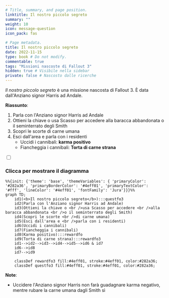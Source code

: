```yaml
---
# Title, summary, and page position.
linktitle: Il nostro piccolo segreto
summary: ""
weight: 10
icon: message-question
icon_pack: fas

# Page metadata.
title: Il nostro piccolo segreto
date: 2022-11-15
type: book # Do not modify.
commentable: true
tags: "Missioni nascoste di Fallout 3"
hidden: true # Visibile nella sidebar
private: false # Nascosto dalle ricerche
---
```


<div class="fo3">

*Il nostro piccolo segreto* è una missione nascosta di Fallout 3. È data dall'Anziano signor Harris ad Andale.

**Riassunto**:
1. Parla con l'Anziano signor Harris ad Andale
2. Ottieni la chiave o usa Scasso per accedere alla baracca abbandonata o il seminterrato degli Smith
3. Scopri le scorte di carne umana
4. Esci dall'area e parla con i residenti
   - Uccidi i cannibali: **karma positivo**
   - Fiancheggia i cannibali: **Torta di carne strana**


<section class="chart-collapse">
<input type="checkbox" name="collapse2" id="handle2">
<h3 class="handle">
<label for="handle2">Clicca per mostrare il diagramma</label>
</h3>
<div class="content">

```mermaid
%%{init: {'theme': 'base', 'themeVariables': { 'primaryColor': '#282a36', 'primaryBorderColor': '#4eff01', 'primaryTextColor': '#fff', 'lineColor': '#4eff01', 'fontFamily': 'Jura'}}}%%
graph TD;
    id1(<b>Il nostro piccolo segreto</b>):::questfo3
    id2(Parla con l'Anziano signor Harris ad Andale)
    id3(Ottieni la chiave o <br />usa Scasso per accedere <br />alla baracca abbandonata <br />o il seminterrato degli Smith)
    id4(Scopri le scorte <br />di carne umana)
    id5(Esci dall'area e <br />parla con i residenti)
    id6(Uccidi i cannibali)
    id7(Fiancheggia i cannibali) 
    id8(Karma positivo):::rewardfo
    id9(Torta di carne strana):::rewardfo3
    id1-->id2-->id3-->id4-->id5-->id6 & id7
    id6-->id8
    id7-->id9
    
    classDef rewardfo3 fill:#4eff01, stroke:#4eff01, color:#282a36;
    classDef questfo3 fill:#4eff01, stroke:#4eff01, color:#282a36;
```

</div>
</section>

**Note**:
- Uccidere l'Anziano signor Harris non farà guadagnare karma negativo, mentre rubare la carne umana dagli Smith sì


</div>